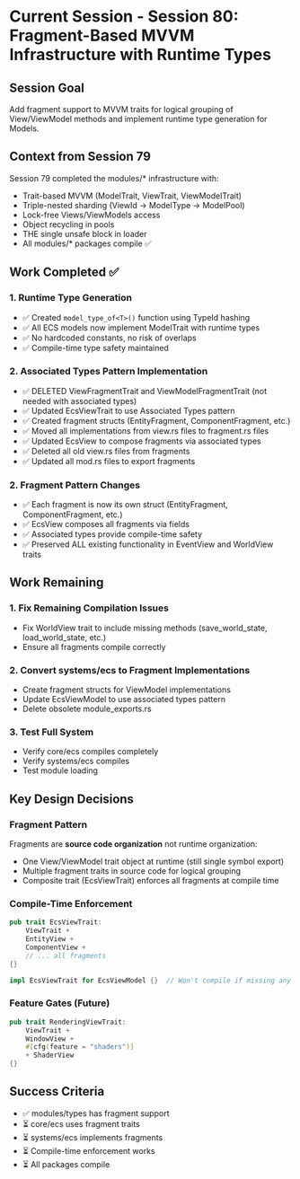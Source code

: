 # Current Session - Session 80: Fragment-Based MVVM Infrastructure with Runtime Types

## Session Goal
Add fragment support to MVVM traits for logical grouping of View/ViewModel methods and implement runtime type generation for Models.

## Context from Session 79
Session 79 completed the modules/* infrastructure with:
- Trait-based MVVM (ModelTrait, ViewTrait, ViewModelTrait)
- Triple-nested sharding (ViewId → ModelType → ModelPool)
- Lock-free Views/ViewModels access
- Object recycling in pools
- THE single unsafe block in loader
- All modules/* packages compile ✅

## Work Completed ✅

### 1. Runtime Type Generation
- ✅ Created `model_type_of<T>()` function using TypeId hashing
- ✅ All ECS models now implement ModelTrait with runtime types
- ✅ No hardcoded constants, no risk of overlaps
- ✅ Compile-time type safety maintained

### 2. Associated Types Pattern Implementation
- ✅ DELETED ViewFragmentTrait and ViewModelFragmentTrait (not needed with associated types)
- ✅ Updated EcsViewTrait to use Associated Types pattern
- ✅ Created fragment structs (EntityFragment, ComponentFragment, etc.)
- ✅ Moved all implementations from view.rs files to fragment.rs files
- ✅ Updated EcsView to compose fragments via associated types
- ✅ Deleted all old view.rs files from fragments
- ✅ Updated all mod.rs files to export fragments

### 2. Fragment Pattern Changes
- ✅ Each fragment is now its own struct (EntityFragment, ComponentFragment, etc.)
- ✅ EcsView composes all fragments via fields
- ✅ Associated types provide compile-time safety
- ✅ Preserved ALL existing functionality in EventView and WorldView traits

## Work Remaining

### 1. Fix Remaining Compilation Issues
- Fix WorldView trait to include missing methods (save_world_state, load_world_state, etc.)
- Ensure all fragments compile correctly

### 2. Convert systems/ecs to Fragment Implementations
- Create fragment structs for ViewModel implementations
- Update EcsViewModel to use associated types pattern
- Delete obsolete module_exports.rs

### 3. Test Full System
- Verify core/ecs compiles completely
- Verify systems/ecs compiles
- Test module loading

## Key Design Decisions

### Fragment Pattern
Fragments are **source code organization** not runtime organization:
- One View/ViewModel trait object at runtime (still single symbol export)
- Multiple fragment traits in source code for logical grouping
- Composite trait (EcsViewTrait) enforces all fragments at compile time

### Compile-Time Enforcement
```rust
pub trait EcsViewTrait:
    ViewTrait +
    EntityView +
    ComponentView +
    // ... all fragments
{}

impl EcsViewTrait for EcsViewModel {}  // Won't compile if missing any fragment
```

### Feature Gates (Future)
```rust
pub trait RenderingViewTrait:
    ViewTrait +
    WindowView +
    #[cfg(feature = "shaders")]
    + ShaderView
{}
```

## Success Criteria
- ✅ modules/types has fragment support
- ⏳ core/ecs uses fragment traits
- ⏳ systems/ecs implements fragments
- ⏳ Compile-time enforcement works
- ⏳ All packages compile
